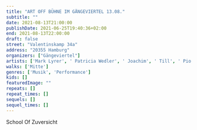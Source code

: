 ```yaml
---
title: "ART OFF BÜHNE IM GÄNGEVIERTEL 13.08."
subtitle: ""
date: 2021-08-13T21:00:00
publishDate: 2021-06-25T19:40:36+02:00
end: 2021-08-13T22:00:00
draft: false
street: "Valentinskamp 34a"
address: "20355 Hamburg"
organizers: ["Gängeviertel"]
artists: ['Mark Lyrer', ' Patricia Wedler', ' Joachim', ' Till', ' Pio Mazur Jessica', ' Christine Ebeling']
walks: ['Mitte']
genres: ['Musik', 'Performance']
kids: []
featuredImage: ""
repeats: []
repeat_times: []
sequels: []
sequel_times: []
---
```


School Of Zuversicht 
